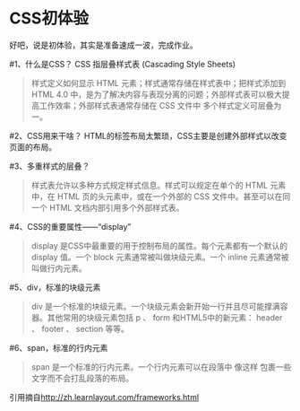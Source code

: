 CSS初体验
=========

好吧，说是初体验，其实是准备速成一波，完成作业。

#1、什么是CSS？
CSS 指层叠样式表 (Cascading Style Sheets)

>样式定义如何显示 HTML 元素；样式通常存储在样式表中；把样式添加到 HTML 4.0 中，是为了解决内容与表现分离的问题；外部样式表可以极大提高工作效率；外部样式表通常存储在 CSS 文件中
多个样式定义可层叠为一。

#2、CSS用来干啥？
HTML的标签布局太繁琐，CSS主要是创建外部样式以改变页面的布局。

#3、多重样式的层叠？
>样式表允许以多种方式规定样式信息。样式可以规定在单个的 HTML 元素中，在 HTML 页的头元素中，或在一个外部的 CSS 文件中。甚至可以在同一个 HTML 文档内部引用多个外部样式表。

#4、CSS的重要属性——“display”
>display 是CSS中最重要的用于控制布局的属性。每个元素都有一个默认的 display 值。一个 block 元素通常被叫做块级元素。一个 inline 元素通常被叫做行内元素。

#5、div，标准的块级元素
>div 是一个标准的块级元素。一个块级元素会新开始一行并且尽可能撑满容器。其他常用的块级元素包括 p 、 form 和HTML5中的新元素： header 、 footer 、 section 等等。

#6、span，标准的行内元素
>span 是一个标准的行内元素。一个行内元素可以在段落中 <span> 像这样 </span> 包裹一些文字而不会打乱段落的布局。

引用摘自<http://zh.learnlayout.com/frameworks.html>

